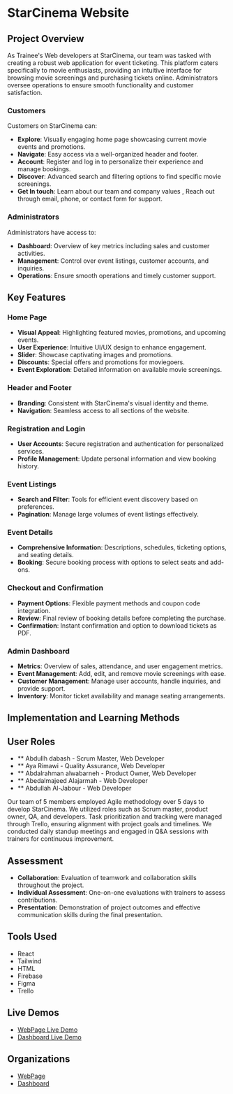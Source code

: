 # StarCinema Website

## Project Overview

As Trainee's Web developers at StarCinema, our team was tasked with creating a robust web application for event ticketing. This platform caters specifically to movie enthusiasts, providing an intuitive interface for browsing movie screenings and purchasing tickets online. Administrators oversee operations to ensure smooth functionality and customer satisfaction.

### Customers

Customers on StarCinema can:

- **Explore**: Visually engaging home page showcasing current movie events and promotions.
- **Navigate**: Easy access via a well-organized header and footer.
- **Account**: Register and log in to personalize their experience and manage bookings.
- **Discover**: Advanced search and filtering options to find specific movie screenings.
- **Get In touch**: Learn about our team and company values , Reach out through email, phone, or contact form for support.

### Administrators

Administrators have access to:

- **Dashboard**: Overview of key metrics including sales and customer activities.
- **Management**: Control over event listings, customer accounts, and inquiries.
- **Operations**: Ensure smooth operations and timely customer support.

## Key Features

### Home Page

- **Visual Appeal**: Highlighting featured movies, promotions, and upcoming events.
- **User Experience**: Intuitive UI/UX design to enhance engagement.
- **Slider**: Showcase captivating images and promotions.
- **Discounts**: Special offers and promotions for moviegoers.
- **Event Exploration**: Detailed information on available movie screenings.

### Header and Footer

- **Branding**: Consistent with StarCinema's visual identity and theme.
- **Navigation**: Seamless access to all sections of the website.

### Registration and Login

- **User Accounts**: Secure registration and authentication for personalized services.
- **Profile Management**: Update personal information and view booking history.

### Event Listings

- **Search and Filter**: Tools for efficient event discovery based on preferences.
- **Pagination**: Manage large volumes of event listings effectively.

### Event Details

- **Comprehensive Information**: Descriptions, schedules, ticketing options, and seating details.
- **Booking**: Secure booking process with options to select seats and add-ons.

### Checkout and Confirmation

- **Payment Options**: Flexible payment methods and coupon code integration.
- **Review**: Final review of booking details before completing the purchase.
- **Confirmation**: Instant confirmation and option to download tickets as PDF.

### Admin Dashboard

- **Metrics**: Overview of sales, attendance, and user engagement metrics.
- **Event Management**: Add, edit, and remove movie screenings with ease.
- **Customer Management**: Manage user accounts, handle inquiries, and provide support.
- **Inventory**: Monitor ticket availability and manage seating arrangements.

## Implementation and Learning Methods

## User Roles

- ** Abdullh dabash - Scrum Master, Web Developer
- ** Aya Rimawi - Quality Assurance, Web Developer
- ** Abdalrahman alwabarneh - Product Owner, Web Developer
- ** Abedalmajeed Alajarmah - Web Developer
- ** Abdullah Al-Jabour - Web Developer


Our team of 5 members employed Agile methodology over 5 days to develop StarCinema. We utilized roles such as Scrum master, product owner, QA, and developers. Task prioritization and tracking were managed through Trello, ensuring alignment with project goals and timelines. We conducted daily standup meetings and engaged in Q&A sessions with trainers for continuous improvement.

## Assessment

- **Collaboration**: Evaluation of teamwork and collaboration skills throughout the project.
- **Individual Assessment**: One-on-one evaluations with trainers to assess contributions.
- **Presentation**: Demonstration of project outcomes and effective communication skills during the final presentation.

## Tools Used

- React
- Tailwind
- HTML
- Firebase
- Figma
- Trello

## Live Demos

- [WebPage Live Demo](https://cinema-tickets-s5hk.vercel.app/)
- [Dashboard Live Demo](https://star-cinemas-admin-dashboard.vercel.app/)

## Organizations

- [WebPage](https://github.com/AbdelRahman-Alwabarneh/Star-Cinemas/tree/main)
- [Dashboard](https://github.com/AbdelRahman-Alwabarneh/Star_Cinemas_Admin_Dashboard)
